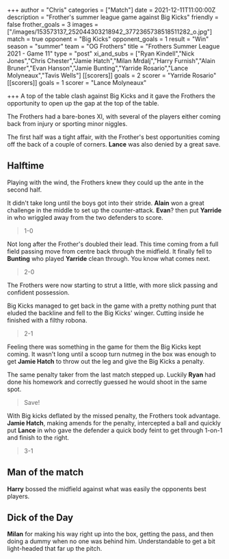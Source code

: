 +++
author = "Chris"
categories = ["Match"]
date = 2021-12-11T11:00:00Z
description = "Frother's summer league game against Big Kicks"
friendly = false
frother_goals = 3
images = ["/images/153573137_252044303218942_3772365738518511282_o.jpg"]
match = true
opponent = "Big Kicks"
opponent_goals = 1
result = "Win"
season = "summer"
team = "OG Frothers"
title = "Frothers Summer League 2021 - Game 11"
type = "post"
xi_and_subs = ["Ryan Kindell","Nick Jones","Chris Chester","Jamie Hatch","Milan Mrdalj","Harry Furnish","Alain Bruner","Evan Hanson","Jamie Bunting","Yarride Rosario","Lance Molyneaux","Tavis Wells"]
[[scorers]]
goals = 2
scorer = "Yarride Rosario"
[[scorers]]
goals = 1
scorer = "Lance Molyneaux"

+++
A top of the table clash against Big Kicks and it gave the Frothers the opportunity to open up the gap at the top of the table.

The Frothers had a bare-bones XI, with several of the players either coming back from injury or sporting minor niggles.

The first half was a tight affair, with the Frother's best opportunities coming off the back of a couple of corners. **Lance** was also denied by a great save.

## Halftime

Playing with the wind, the Frothers knew they could up the ante in the second half.

It didn't take long until the boys got into their stride. **Alain** won a great challenge in the middle to set up the counter-attack. **Evan**? then put **Yarride** in who wriggled away from the two defenders to score.

> 1-0

Not long after the Frother's doubled their lead. This time coming from a full field passing move from centre back through the midfield. It finally fell to **Bunting** who played **Yarride** clean through. You know what comes next.

> 2-0

The Frothers were now starting to strut a little, with more slick passing and confident possession.

Big Kicks managed to get back in the game with a pretty nothing punt that eluded the backline and fell to the Big Kicks' winger. Cutting inside he finished with a filthy robona.

> 2-1

Feeling there was something in the game for them the Big Kicks kept coming. It wasn't long until a scoop turn nutmeg in the box was enough to get **Jamie Hatch** to throw out the leg and give the Big Kicks a penalty.

The same penalty taker from the last match stepped up. Luckily **Ryan** had done his homework and correctly guessed he would shoot in the same spot.

> Save!

With Big kicks deflated by the missed penalty, the Frothers took advantage. **Jamie Hatch**, making amends for the penalty, intercepted a ball and quickly put **Lance** in who gave the defender a quick body feint to get through 1-on-1 and finish to the right.

> 3-1

## Man of the match

**Harry** bossed the midfield against what was easily the opponents best players.

## Dick of the Day

**Milan** for making his way right up into the box, getting the pass, and then doing a dummy when no one was behind him. Understandable to get a bit light-headed that far up the pitch.